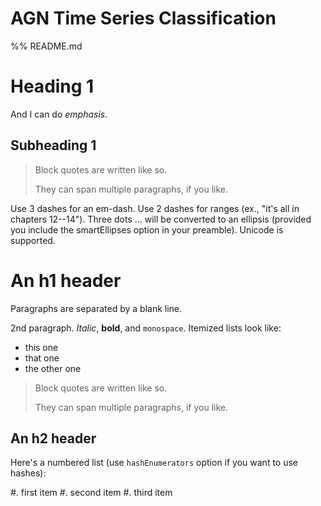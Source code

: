 # AGN Time Series Classification

%% README.md

# Heading 1

And I can do *emphasis*.
## Subheading 1

> Block quotes are
> written like so.
>
> They can span multiple paragraphs,
> if you like.

Use 3 dashes for an em-dash. Use 2 dashes for ranges (ex., "it's all
in chapters 12--14"). Three dots ... will be converted to an ellipsis (provided you include the smartEllipses option in your preamble).
Unicode is supported.

An h1 header
============

Paragraphs are separated by a blank line. 

2nd paragraph. *Italic*, **bold**, and `monospace`. Itemized lists
look like:

* this one
* that one
* the other one

> Block quotes are
> written like so.
>
> They can span multiple paragraphs,
> if you like.

An h2 header
------------

Here's a numbered list (use `hashEnumerators` option if you want to use hashes):

#. first item
#. second item
#. third item


